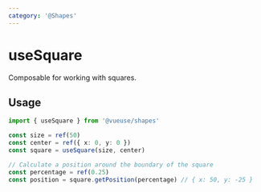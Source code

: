 ```yaml
---
category: '@Shapes'
---
```


# useSquare

Composable for working with squares.

## Usage

```ts
import { useSquare } from '@vueuse/shapes'

const size = ref(50)
const center = ref({ x: 0, y: 0 })
const square = useSquare(size, center)

// Calculate a position around the boundary of the square
const percentage = ref(0.25)
const position = square.getPosition(percentage) // { x: 50, y: -25 }
```
